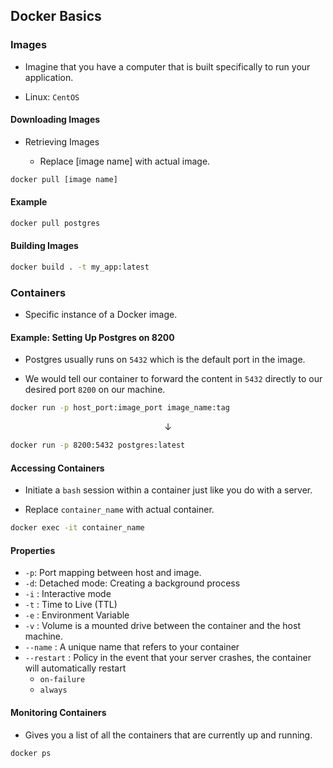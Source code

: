 ## Docker Basics

### Images

- Imagine that you have a computer that is built specifically to run your application.

- Linux: `CentOS`

#### Downloading Images

- Retrieving Images

  - Replace [image name] with actual image.

```bash
docker pull [image name]
```

#### Example

```bash
docker pull postgres
```

#### Building Images

```bash
docker build . -t my_app:latest
```

### Containers

- Specific instance of a Docker image.

#### Example: Setting Up Postgres on 8200

- Postgres usually runs on `5432` which is the default port in the image.

- We would tell our container to forward the content in `5432` directly to our desired port `8200` on our machine.

```bash
docker run -p host_port:image_port image_name:tag
```

$$ \downarrow $$

```bash
docker run -p 8200:5432 postgres:latest
```

#### Accessing Containers

- Initiate a `bash` session within a container just like you do with a server.

- Replace `container_name` with actual container.

```bash
docker exec -it container_name
```

#### Properties

- `-p`: Port mapping between host and image.
- `-d`: Detached mode: Creating a background process
- `-i` : Interactive mode
- `-t` : Time to Live (TTL)
- `-e` : Environment Variable
- `-v` : Volume is a mounted drive between the container and the host machine.
- `--name` : A unique name that refers to your container
- `--restart` : Policy in the event that your server crashes, the container will automatically restart
  - `on-failure`
  - `always`

#### Monitoring Containers

- Gives you a list of all the containers that are currently up and running.

```bash
docker ps
```
